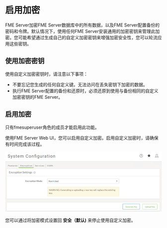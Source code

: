 # 启用加密

FME Server加密FME Server数据库中的所有数据，以及FME Server配置备份的密码和令牌。默认情况下，使用任何FME Server安装通用的加密密钥来管理此加密。您可能希望通过生成自己的自定义加密密钥来增强加密安全性，您可以轮流应用这些密钥。

## 使用加密密钥

使用自定义加密密钥时，请注意以下事项：

* 不要忘记您生成的任何自定义键。无法访问在丢失密钥下加密的数据。
* 执行FME Server配置的备份和还原时，必须还原到使用与备份相同的自定义加密密钥的FME Server。

## 启用加密

只有fmesuperuser角色的成员才能启用此功能。

使用FME Server Web UI，您可以启用自定义加密。启用自定义加密时，请确保有时间完成该过程。

![](../.gitbook/assets/5.013.fmeserverencryption.png)

您可以通过将加密模式设置回 **安全（默认\)** 来停止使用自定义加密。

